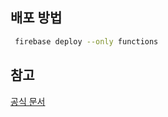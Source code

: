 ## 배포 방법

```bash
 firebase deploy --only functions
```

## 참고

[공식 문서](https://firebase.google.com/docs/functions?hl=ko)
